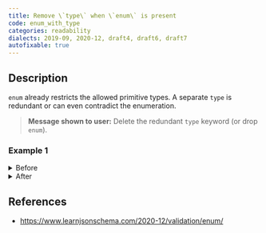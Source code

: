 ```yaml
---
title: Remove \`type\` when \`enum\` is present
code: enum_with_type
categories: readability
dialects: 2019-09, 2020-12, draft4, draft6, draft7
autofixable: true
---
```


## Description
`enum` already restricts the allowed primitive types. A separate `type` is redundant or can even contradict the enumeration.

> **Message shown to user:**
> Delete the redundant `type` keyword (or drop `enum`).

### Example 1
<details><summary>Before</summary>

```json
{
  "$schema": "https://json-schema.org/draft/2020-12/schema",
  "type": "integer",
  "enum": [
    1,
    2,
    3
  ]
}
```
</details>

<details><summary>After</summary>

```json
{
  "$schema": "https://json-schema.org/draft/2020-12/schema",
  "enum": [
    1,
    2,
    3
  ]
}
```
</details>

## References
* <https://www.learnjsonschema.com/2020-12/validation/enum/>
